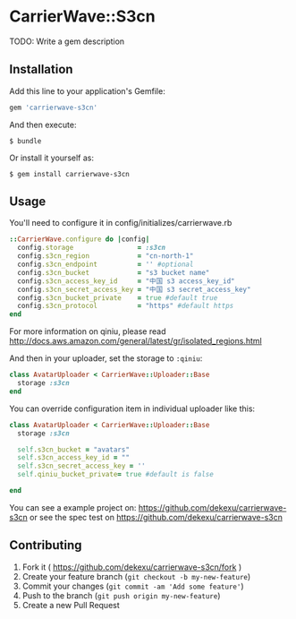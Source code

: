# CarrierWave::S3cn

TODO: Write a gem description

## Installation

Add this line to your application's Gemfile:

```ruby
gem 'carrierwave-s3cn'
```

And then execute:

    $ bundle

Or install it yourself as:

    $ gem install carrierwave-s3cn

## Usage

You'll need to configure it in config/initializes/carrierwave.rb

```ruby
::CarrierWave.configure do |config|
  config.storage                = :s3cn
  config.s3cn_region            = "cn-north-1"
  config.s3cn_endpoint          = '' #optional
  config.s3cn_bucket            = "s3 bucket name"
  config.s3cn_access_key_id     = "中国 s3 access_key_id"
  config.s3cn_secret_access_key = "中国 s3 secret_access_key"
  config.s3cn_bucket_private    = true #default true
  config.s3cn_protocol          = "https" #default https
end
```

For more information on qiniu, please read http://docs.aws.amazon.com/general/latest/gr/isolated_regions.html

And then in your uploader, set the storage to `:qiniu`:

```ruby
class AvatarUploader < CarrierWave::Uploader::Base
  storage :s3cn
end
```

You can override configuration item in individual uploader like this:

```ruby
class AvatarUploader < CarrierWave::Uploader::Base
  storage :s3cn

  self.s3cn_bucket = "avatars"
  self.s3cn_access_key_id = ""
  self.s3cn_secret_access_key = ''
  self.qiniu_bucket_private= true #default is false

end
```
You can see a example project on: https://github.com/dekexu/carrierwave-s3cn
or see the spec test on https://github.com/dekexu/carrierwave-s3cn

## Contributing

1. Fork it ( https://github.com/dekexu/carrierwave-s3cn/fork )
2. Create your feature branch (`git checkout -b my-new-feature`)
3. Commit your changes (`git commit -am 'Add some feature'`)
4. Push to the branch (`git push origin my-new-feature`)
5. Create a new Pull Request
